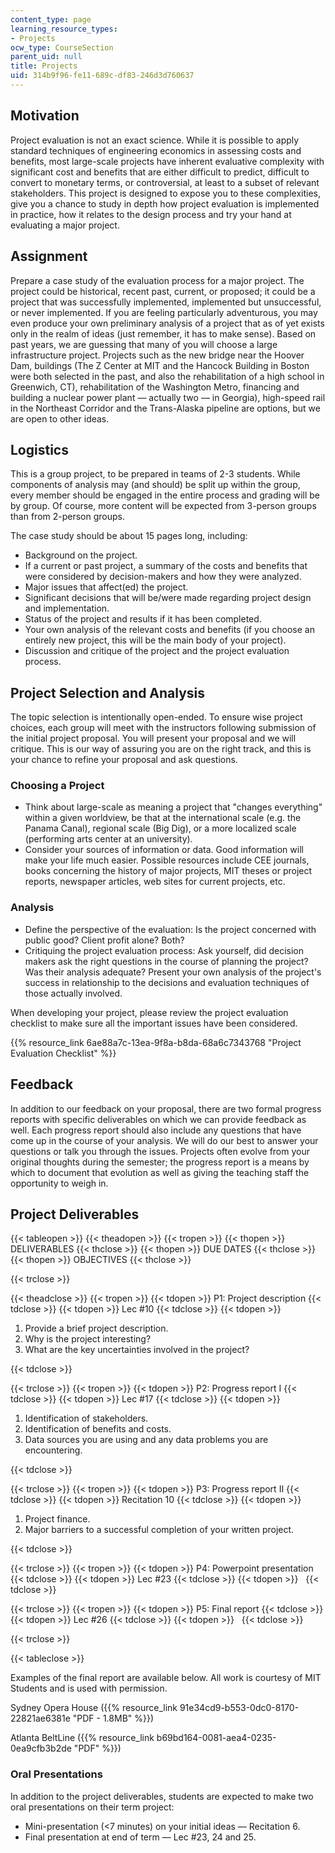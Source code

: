 ```yaml
---
content_type: page
learning_resource_types:
- Projects
ocw_type: CourseSection
parent_uid: null
title: Projects
uid: 314b9f96-fe11-689c-df83-246d3d760637
---
```


Motivation
----------

Project evaluation is not an exact science. While it is possible to apply standard techniques of engineering economics in assessing costs and benefits, most large-scale projects have inherent evaluative complexity with significant cost and benefits that are either difficult to predict, difficult to convert to monetary terms, or controversial, at least to a subset of relevant stakeholders. This project is designed to expose you to these complexities, give you a chance to study in depth how project evaluation is implemented in practice, how it relates to the design process and try your hand at evaluating a major project.

Assignment
----------

Prepare a case study of the evaluation process for a major project. The project could be historical, recent past, current, or proposed; it could be a project that was successfully implemented, implemented but unsuccessful, or never implemented. If you are feeling particularly adventurous, you may even produce your own preliminary analysis of a project that as of yet exists only in the realm of ideas (just remember, it has to make sense). Based on past years, we are guessing that many of you will choose a large infrastructure project. Projects such as the new bridge near the Hoover Dam, buildings (The Z Center at MIT and the Hancock Building in Boston were both selected in the past, and also the rehabilitation of a high school in Greenwich, CT), rehabilitation of the Washington Metro, financing and building a nuclear power plant — actually two — in Georgia), high-speed rail in the Northeast Corridor and the Trans-Alaska pipeline are options, but we are open to other ideas.

Logistics
---------

This is a group project, to be prepared in teams of 2-3 students. While components of analysis may (and should) be split up within the group, every member should be engaged in the entire process and grading will be by group. Of course, more content will be expected from 3-person groups than from 2-person groups.

The case study should be about 15 pages long, including:

*   Background on the project.
*   If a current or past project, a summary of the costs and benefits that were considered by decision-makers and how they were analyzed.
*   Major issues that affect(ed) the project.
*   Significant decisions that will be/were made regarding project design and implementation.
*   Status of the project and results if it has been completed.
*   Your own analysis of the relevant costs and benefits (if you choose an entirely new project, this will be the main body of your project).
*   Discussion and critique of the project and the project evaluation process.

Project Selection and Analysis
------------------------------

The topic selection is intentionally open-ended. To ensure wise project choices, each group will meet with the instructors following submission of the initial project proposal. You will present your proposal and we will critique. This is our way of assuring you are on the right track, and this is your chance to refine your proposal and ask questions.

### Choosing a Project

*   Think about large-scale as meaning a project that "changes everything" within a given worldview, be that at the international scale (e.g. the Panama Canal), regional scale (Big Dig), or a more localized scale (performing arts center at an university).
*   Consider your sources of information or data. Good information will make your life much easier. Possible resources include CEE journals, books concerning the history of major projects, MIT theses or project reports, newspaper articles, web sites for current projects, etc.

### Analysis

*   Define the perspective of the evaluation: Is the project concerned with public good? Client profit alone? Both?
*   Critiquing the project evaluation process: Ask yourself, did decision makers ask the right questions in the course of planning the project? Was their analysis adequate? Present your own analysis of the project's success in relationship to the decisions and evaluation techniques of those actually involved.

When developing your project, please review the project evaluation checklist to make sure all the important issues have been considered.

{{% resource_link 6ae88a7c-13ea-9f8a-b8da-68a6c7343768 "Project Evaluation Checklist" %}}

Feedback
--------

In addition to our feedback on your proposal, there are two formal progress reports with specific deliverables on which we can provide feedback as well. Each progress report should also include any questions that have come up in the course of your analysis. We will do our best to answer your questions or talk you through the issues. Projects often evolve from your original thoughts during the semester; the progress report is a means by which to document that evolution as well as giving the teaching staff the opportunity to weigh in.

Project Deliverables
--------------------

{{< tableopen >}}
{{< theadopen >}}
{{< tropen >}}
{{< thopen >}}
DELIVERABLES
{{< thclose >}}
{{< thopen >}}
DUE DATES
{{< thclose >}}
{{< thopen >}}
OBJECTIVES
{{< thclose >}}

{{< trclose >}}

{{< theadclose >}}
{{< tropen >}}
{{< tdopen >}}
P1: Project description
{{< tdclose >}}
{{< tdopen >}}
Lec #10
{{< tdclose >}}
{{< tdopen >}}


1.  Provide a brief project description.
2.  Why is the project interesting?
3.  What are the key uncertainties involved in the project?


{{< tdclose >}}

{{< trclose >}}
{{< tropen >}}
{{< tdopen >}}
P2: Progress report I
{{< tdclose >}}
{{< tdopen >}}
Lec #17
{{< tdclose >}}
{{< tdopen >}}


1.  Identification of stakeholders.
2.  Identification of benefits and costs.
3.  Data sources you are using and any data problems you are encountering.


{{< tdclose >}}

{{< trclose >}}
{{< tropen >}}
{{< tdopen >}}
P3: Progress report II
{{< tdclose >}}
{{< tdopen >}}
Recitation 10
{{< tdclose >}}
{{< tdopen >}}


1.  Project finance.
2.  Major barriers to a successful completion of your written project.


{{< tdclose >}}

{{< trclose >}}
{{< tropen >}}
{{< tdopen >}}
P4: Powerpoint presentation
{{< tdclose >}}
{{< tdopen >}}
Lec #23
{{< tdclose >}}
{{< tdopen >}}
 
{{< tdclose >}}

{{< trclose >}}
{{< tropen >}}
{{< tdopen >}}
P5: Final report
{{< tdclose >}}
{{< tdopen >}}
Lec #26
{{< tdclose >}}
{{< tdopen >}}
 
{{< tdclose >}}

{{< trclose >}}

{{< tableclose >}}

Examples of the final report are available below. All work is courtesy of MIT Students and is used with permission.

Sydney Opera House ({{% resource_link 91e34cd9-b553-0dc0-8170-22821ae6381e "PDF - 1.8MB" %}})

Atlanta BeltLine ({{% resource_link b69bd164-0081-aea4-0235-0ea9cfb3b2de "PDF" %}})

### Oral Presentations

In addition to the project deliverables, students are expected to make two oral presentations on their term project:

*   Mini-presentation (\<7 minutes) on your initial ideas — Recitation 6.
*   Final presentation at end of term — Lec #23, 24 and 25.